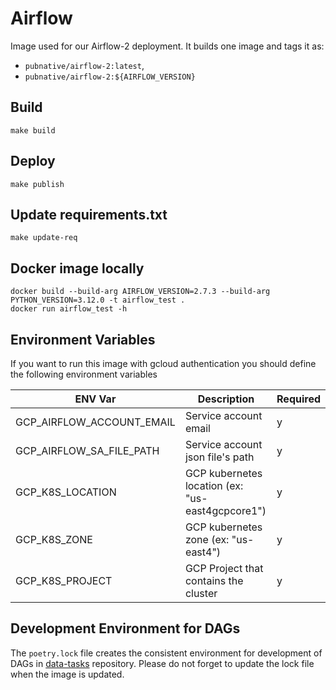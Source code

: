 # Airflow

Image used for our Airflow-2 deployment.
It builds one image and tags it as:

- `pubnative/airflow-2:latest`,
- `pubnative/airflow-2:${AIRFLOW_VERSION}`

## Build

`make build`

## Deploy

`make publish`

## Update requirements.txt

`make update-req`

## Docker image locally

``` 
docker build --build-arg AIRFLOW_VERSION=2.7.3 --build-arg PYTHON_VERSION=3.12.0 -t airflow_test .
docker run airflow_test -h
```

## Environment Variables

If you want to run this image with gcloud authentication you should define the following environment variables 

|         ENV Var           | Description                                      | Required | 
|---------------------------|--------------------------------------------------|----------|
| GCP_AIRFLOW_ACCOUNT_EMAIL | Service account email                            | y        |
| GCP_AIRFLOW_SA_FILE_PATH  | Service account json file's path                 | y        |
| GCP_K8S_LOCATION          | GCP kubernetes location (ex: "us-east4gcpcore1") | y        |
| GCP_K8S_ZONE              | GCP kubernetes zone (ex: "us-east4")             | y        |
| GCP_K8S_PROJECT           | GCP Project that contains the cluster            | y        |

## Development Environment for DAGs

The `poetry.lock` file creates the consistent environment for development of DAGs in [data-tasks](https://github.com/pubnative/data-tasks/tree/master/airflow-2)
repository. Please do not forget to update the lock file when the image is updated.
